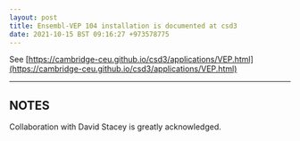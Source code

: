 ```yaml
---
layout: post
title: Ensembl-VEP 104 installation is documented at csd3
date: 2021-10-15 BST 09:16:27 +973578775
---
```


See [https://cambridge-ceu.github.io/csd3/applications/VEP.html](https://cambridge-ceu.github.io/csd3/applications/VEP.html)

<!--more-->

---

## NOTES

Collaboration with David Stacey is greatly acknowledged.
